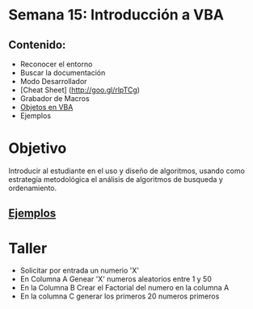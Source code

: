 # Semana 15: Introducción a VBA

## Contenido:

+ Reconocer el entorno
+ Buscar la documentación
+ Modo Desarrollador
+ [Cheat Sheet] (http://goo.gl/rlpTCg)
+ Grabador de Macros
+ [Objetos en VBA](http://www.excel-spreadsheet.com/vba/objecthierarchy.htm)
+ Ejemplos

# Objetivo

Introducir al estudiante en el uso y diseño de algoritmos,
usando como estrategía metodológica el análisis de algoritmos de busqueda y
ordenamiento.


## [Ejemplos](https://excelsignum.com/2016/06/29/generar-y-extraer-numeros-primos-en-excel-con-vba/)

# Taller

+ Solicitar por entrada un numerio 'X'
+ En Columna A Genear 'X' numeros aleatorios entre 1 y 50
+ En la Columna B Crear el Factorial del numero en la columna A
+ En la columna C  generar los primeros 20 numeros primeros
